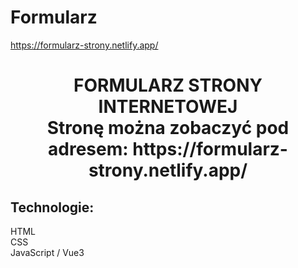 # Formularz

https://formularz-strony.netlify.app/

<h1 align="center"> FORMULARZ STRONY INTERNETOWEJ </h >
<br />
Stronę można zobaczyć pod adresem: https://formularz-strony.netlify.app/
<br />
<h2 align="left"> Technologie: </h2>
HTML 
<br />
CSS
<br />
JavaScript / Vue3
<br />
<br />
